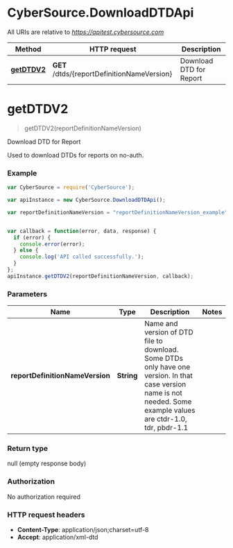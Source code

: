 # CyberSource.DownloadDTDApi

All URIs are relative to *https://apitest.cybersource.com*

Method | HTTP request | Description
------------- | ------------- | -------------
[**getDTDV2**](DownloadDTDApi.md#getDTDV2) | **GET** /dtds/{reportDefinitionNameVersion} | Download DTD for Report


<a name="getDTDV2"></a>
# **getDTDV2**
> getDTDV2(reportDefinitionNameVersion)

Download DTD for Report

Used to download DTDs for reports on no-auth.

### Example
```javascript
var CyberSource = require('CyberSource');

var apiInstance = new CyberSource.DownloadDTDApi();

var reportDefinitionNameVersion = "reportDefinitionNameVersion_example"; // String | Name and version of DTD file to download. Some DTDs only have one version. In that case version name is not needed. Some example values are ctdr-1.0, tdr, pbdr-1.1


var callback = function(error, data, response) {
  if (error) {
    console.error(error);
  } else {
    console.log('API called successfully.');
  }
};
apiInstance.getDTDV2(reportDefinitionNameVersion, callback);
```

### Parameters

Name | Type | Description  | Notes
------------- | ------------- | ------------- | -------------
 **reportDefinitionNameVersion** | **String**| Name and version of DTD file to download. Some DTDs only have one version. In that case version name is not needed. Some example values are ctdr-1.0, tdr, pbdr-1.1 | 

### Return type

null (empty response body)

### Authorization

No authorization required

### HTTP request headers

 - **Content-Type**: application/json;charset=utf-8
 - **Accept**: application/xml-dtd

